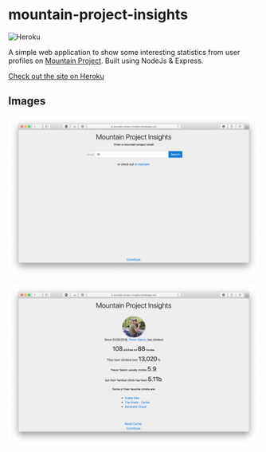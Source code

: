 # mountain-project-insights
![Heroku](https://heroku-badge.herokuapp.com/?app=mountain-project-insights)

A simple web application to show some interesting statistics from user profiles on [Mountain Project](https://www.mountainproject.com). Built using NodeJs & Express.

[Check out the site on Heroku](https://mountain-project-insights.herokuapp.com/)

## Images

![example](./readme/frontpage.png)

![example](./readme/example.png)
